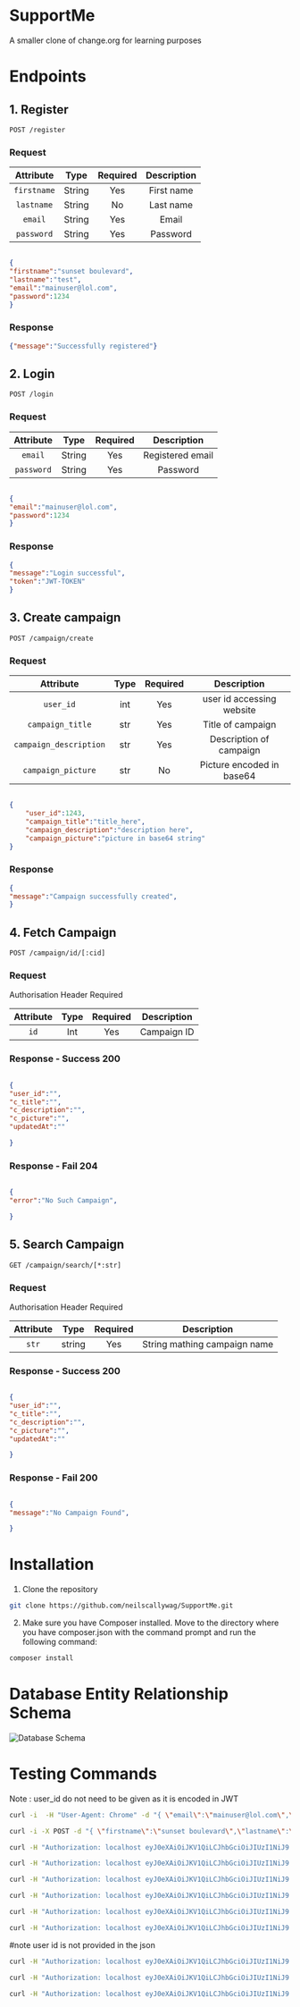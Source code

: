 # SupportMe
 A smaller clone of change.org for learning purposes

# Endpoints

##  1. Register

```API
POST /register
```

### Request

| Attribute  |      Type     |  Required |  Description |
|:----------:|:-------------:|:------:|:------:|
| `firstname` |  String  | Yes | First name |
| `lastname` |     String    |   No | Last name |
| `email` |  String  |    Yes | Email |
| `password` |  String  |    Yes| Password |

```json

{
"firstname":"sunset boulevard",
"lastname":"test",
"email":"mainuser@lol.com",
"password":1234 
}

```

### Response
```json
{"message":"Successfully registered"}
```

## 2. Login
```API
POST /login
```

### Request

| Attribute  |      Type     |  Required |  Description |
|:----------:|:-------------:|:------:|:------:|
| `email` |  String  | Yes | Registered email |
| `password` |     String    |   Yes | Password |


```json

{
"email":"mainuser@lol.com",
"password":1234 
}
```


### Response
```json
{
"message":"Login successful",
"token":"JWT-TOKEN"
}
```


## 3. Create campaign
```API
POST /campaign/create
```

### Request

| Attribute  |      Type     |  Required |  Description |
|:----------:|:-------------:|:------:|:------:|
| `user_id` |  int | Yes | user id accessing website|
| `campaign_title` |  str | Yes | Title of campaign|
| `campaign_description` |  str | Yes | Description of campaign|
| `campaign_picture` |  str | No | Picture encoded in base64|


```json

{
    "user_id":1243,
    "campaign_title":"title_here",
    "campaign_description":"description here",
    "campaign_picture":"picture in base64 string"
}
```

### Response
```json
{
"message":"Campaign successfully created",
}
```


##  4. Fetch Campaign 

```API
POST /campaign/id/[:cid]
```

### Request

Authorisation Header Required 

| Attribute  |      Type     |  Required |  Description |
|:----------:|:-------------:|:------:|:------:|
| `id` |  Int  | Yes | Campaign ID |


### Response - Success 200
```json

{
"user_id":"",
"c_title":"",
"c_description":"",
"c_picture":"",
"updatedAt":""

}


```
### Response - Fail 204
```json

{
"error":"No Such Campaign",

}
```

##  5. Search Campaign 

```API
GET /campaign/search/[*:str]
```

### Request

Authorisation Header Required 

| Attribute  |      Type     |  Required |  Description |
|:----------:|:-------------:|:------:|:------:|
| `str` |  string  | Yes | String mathing campaign name |


### Response - Success 200
```json

{
"user_id":"",
"c_title":"",
"c_description":"",
"c_picture":"",
"updatedAt":""

}
```
### Response - Fail 200
```json

{
"message":"No Campaign Found",

}
```




# Installation
1. Clone the repository 
```bash
git clone https://github.com/neilscallywag/SupportMe.git
```
2. Make sure you have Composer installed. Move to the directory where you have composer.json with the command prompt and run the following command:
```bash
composer install
```



# Database Entity Relationship Schema
![Database Schema](images/schema.jpg)


# Testing Commands

Note : user_id do not need to be given as it is encoded in JWT

```bash
curl -i  -H "User-Agent: Chrome" -d "{ \"email\":\"mainuser@lol.com\",\"password\":1234 }" -X POST localhost/login
```

```bash
curl -i -X POST -d "{ \"firstname\":\"sunset boulevard\",\"lastname\":\"test\",\"email\":\"mainuser@lol.com\",\"password\":1234 }" localhost/register
```

```bash
curl -H "Authorization: localhost eyJ0eXAiOiJKV1QiLCJhbGciOiJIUzI1NiJ9.eyJpYXQiOjE2NzIwMjEzNzMsImV4cCI6MTY3MjAyNDk3MywiaXNzIjoibG9jYWxob3N0IiwiZGF0YSI6eyJlbWFpbCI6Im1haW51c2VyQGxvbC5jb20iLCJ1c2VyX2lkIjo4fX0.ZFpeiR0bDMpzhNkxmfPl142I2vSxG_Yp5XX7baoN130" -H "User-Agent: Chrome" -d "{\"user_id\":6}" -i -X POST  localhost/campaign/id/1
```

```bash
curl -H "Authorization: localhost eyJ0eXAiOiJKV1QiLCJhbGciOiJIUzI1NiJ9.eyJpYXQiOjE2NzIwMzYzNjQsImV4cCI6MTY3MjAzOTk2NCwiaXNzIjoibG9jYWxob3N0IiwiZGF0YSI6eyJlbWFpbCI6Im1haW51c2VyQGxvbC5jb20iLCJ1c2VyX2lkIjo4fX0.edExBRiqjH5rj_x04YKtON6qeZeVdCzWLaCo5Zxc75s" -H "User-Agent: Chrome" -d "{\"user_id\":6}" -i -X POST  localhost/campaign/search/save%20my
```

```bash
curl -H "Authorization: localhost eyJ0eXAiOiJKV1QiLCJhbGciOiJIUzI1NiJ9.eyJpYXQiOjE2NzIwMzI2OTcsImV4cCI6MTY3MjAzNjI5NywiaXNzIjoibG9jYWxob3N0IiwiZGF0YSI6eyJlbWFpbCI6Im1haW51c2VyQGxvbC5jb20iLCJ1c2VyX2lkIjo4fX0.l2nISmDZ5vFFKe_9ztMjZormpRuoDV6uYrstdnNstkA" -H "User-Agent: Chrome" -d "{\"user_id\":8, \"campaign_title\":\"Let us eat cake\",\"campaign_description\":\"shit have flight eh\",\"campaign_picture\":\"base 64 string here\"}" -i -X POST  localhost/campaign/create
```

```bash
curl -H "Authorization: localhost eyJ0eXAiOiJKV1QiLCJhbGciOiJIUzI1NiJ9.eyJpYXQiOjE2NzIwMzYzNjQsImV4cCI6MTY3MjAzOTk2NCwiaXNzIjoibG9jYWxob3N0IiwiZGF0YSI6eyJlbWFpbCI6Im1haW51c2VyQGxvbC5jb20iLCJ1c2VyX2lkIjo4fX0.edExBRiqjH5rj_x04YKtON6qeZeVdCzWLaCo5Zxc75s" -H "User-Agent: Chrome" -d "{\"user_id\":8 }" -i -X POST  localhost/user/campaigns
```

```bash
curl -H "Authorization: localhost eyJ0eXAiOiJKV1QiLCJhbGciOiJIUzI1NiJ9.eyJpYXQiOjE2NzIwNDc0MzUsImV4cCI6MTY3MjA1MTAzNSwiaXNzIjoibG9jYWxob3N0IiwiZGF0YSI6eyJlbWFpbCI6Im1haW51c2VyQGxvbC5jb20iLCJ1c2VyX2lkIjo4fX0.172ZA0DP3Tw9lJ1CGCWce64n9WHqABoePMLOr1BQTc8" -H "User-Agent: Chrome" -d "{\"user_id\":8 }" -i -X POST  localhost/campaign/comments/1
```

```bash
curl -H "Authorization: localhost eyJ0eXAiOiJKV1QiLCJhbGciOiJIUzI1NiJ9.eyJpYXQiOjE2NzIwNDc0MzUsImV4cCI6MTY3MjA1MTAzNSwiaXNzIjoibG9jYWxob3N0IiwiZGF0YSI6eyJlbWFpbCI6Im1haW51c2VyQGxvbC5jb20iLCJ1c2VyX2lkIjo4fX0.172ZA0DP3Tw9lJ1CGCWce64n9WHqABoePMLOr1BQTc8" -H "User-Agent: Chrome" -d "{\"user_id\":8 }" -i -X POST  localhost/campaign/pledge_count/1
```
#note user id is not provided in the json
```bash
curl -H "Authorization: localhost eyJ0eXAiOiJKV1QiLCJhbGciOiJIUzI1NiJ9.eyJpYXQiOjE2NzIwNDc0MzUsImV4cCI6MTY3MjA1MTAzNSwiaXNzIjoibG9jYWxob3N0IiwiZGF0YSI6eyJlbWFpbCI6Im1haW51c2VyQGxvbC5jb20iLCJ1c2VyX2lkIjo4fX0.172ZA0DP3Tw9lJ1CGCWce64n9WHqABoePMLOr1BQTc8" -H "User-Agent: Chrome" -d "{\"user_id\":8, \"pledge_reason\": \"i love you\" }" -i -X POST  localhost/campaign/pledge/1
```

```bash
curl -H "Authorization: localhost eyJ0eXAiOiJKV1QiLCJhbGciOiJIUzI1NiJ9.eyJpYXQiOjE2NzIxNTIxMjcsImV4cCI6MTY3MjE1NTcyNywiaXNzIjoibG9jYWxob3N0IiwiZGF0YSI6eyJlbWFpbCI6Im1haW51c2VyQGxvbC5jb20iLCJ1c2VyX2lkIjo4fX0.iwHTEDubSWB9EjCMDfsHfQwfuaOtk9AzZVIf8_XRWW8" -H "User-Agent: Chrome" -d "{ \"comment_text\": \"i love you\" }" -i -X POST  localhost/campaign/edit_comment/1
```

```bash
curl -H "Authorization: localhost eyJ0eXAiOiJKV1QiLCJhbGciOiJIUzI1NiJ9.eyJpYXQiOjE2NzIxNTIxMjcsImV4cCI6MTY3MjE1NTcyNywiaXNzIjoibG9jYWxob3N0IiwiZGF0YSI6eyJlbWFpbCI6Im1haW51c2VyQGxvbC5jb20iLCJ1c2VyX2lkIjo4fX0.iwHTEDubSWB9EjCMDfsHfQwfuaOtk9AzZVIf8_XRWW8" -H "User-Agent: Chrome" -d "{\"user_id\":8, \"campaign_title\":\"Let us eat cake\",\"campaign_description\":\"shit have flight eh\",\"campaign_picture\":\"base 64 string here\"}" -i -X POST  localhost/campaign/edit/1
```
